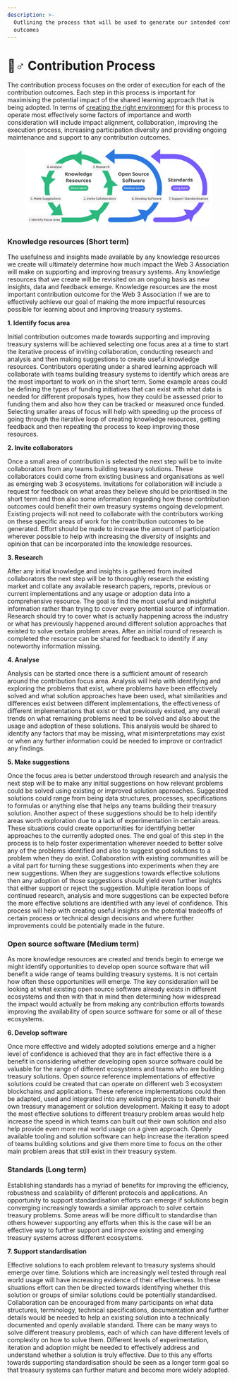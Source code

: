 ```yaml
---
description: >-
  Outlining the process that will be used to generate our intended contribution
  outcomes
---
```


# 🏃♂ Contribution Process

The contribution process focuses on the order of execution for each of the contribution outcomes. Each step in this process is important for maximising the potential impact of the shared learning approach that is being adopted. In terms of [creating the right environment](creating-the-right-environment.md) for this process to operate most effectively some factors of importance and worth consideration will include impact alignment, collaboration, improving the execution process, increasing participation diversity and providing ongoing maintenance and support to any contribution outcomes.&#x20;

<figure><img src="../../.gitbook/assets/contribution-process.jpg" alt=""><figcaption></figcaption></figure>

### **Knowledge resources (Short term)**

The usefulness and insights made available by any knowledge resources we create will ultimately determine how much impact the Web 3 Association will make on supporting and improving treasury systems. Any knowledge resources that we create will be revisited on an ongoing basis as new insights, data and feedback emerge. Knowledge resources are the most important contribution outcome for the Web 3 Association if we are to effectively achieve our goal of making the more impactful resources possible for learning about and improving treasury systems.



**1. Identify focus area**

Initial contribution outcomes made towards supporting and improving treasury systems will be achieved selecting one focus area at a time to start the iterative process of inviting collaboration, conducting research and analysis and then making suggestions to create useful knowledge resources. Contributors operating under a shared learning approach will collaborate with teams building treasury systems to identify which areas are the most important to work on in the short term. Some example areas could be defining the types of funding initiatives that can exist with what data is needed for different proposals types, how they could be assessed prior to funding them and also how they can be tracked or measured once funded. Selecting smaller areas of focus will help with speeding up the process of going through the iterative loop of creating knowledge resources, getting feedback and then repeating the process to keep improving those resources.



**2. Invite collaborators**

Once a small area of contribution is selected the next step will be to invite collaborators from any teams building treasury solutions. These collaborators could come from existing business and organisations as well as emerging web 3 ecosystems. Invitations for collaboration will include a request for feedback on what areas they believe should be prioritised in the short term and then also some information regarding how these contribution outcomes could benefit their own treasury systems ongoing development. Existing projects will not need to collaborate with the contributors working on these specific areas of work for the contribution outcomes to be generated. Effort should be made to increase the amount of participation wherever possible to help with increasing the diversity of insights and opinion that can be incorporated into the knowledge resources.



**3. Research**

After any initial knowledge and insights is gathered from invited collaborators the next step will be to thoroughly research the existing market and collate any available research papers, reports, previous or current implementations and any usage or adoption data into a comprehensive resource. The goal is find the most useful and insightful information rather than trying to cover every potential source of information. Research should try to cover what is actually happening across the industry or what has previously happened around different solution approaches that existed to solve certain problem areas. After an initial round of research is completed the resource can be shared for feedback to identify if any noteworthy information missing.



**4. Analyse**

Analysis can be started once there is a sufficient amount of research around the contribution focus area. Analysis will help with identifying and exploring the problems that exist, where problems have been effectively solved and what solution approaches have been used, what similarities and differences exist between different implementations, the effectiveness of different implementations that exist or that previously existed, any overall trends on what remaining problems need to be solved and also about the usage and adoption of these solutions. This analysis would be shared to identify any factors that may be missing, what misinterpretations may exist or when any further information could be needed to improve or contradict any findings.



**5. Make suggestions**

Once the focus area is better understood through research and analysis the next step will be to make any initial suggestions on how relevant problems could be solved using existing or improved solution approaches. Suggested solutions could range from being data structures, processes, specifications to formulas or anything else that helps any teams building their treasury solution. Another aspect of these suggestions should be to help identify areas worth exploration due to a lack of experimentation in certain areas. These situations could create opportunities for identifying better approaches to the currently adopted ones. The end goal of this step in the process is to help foster experimentation wherever needed to better solve any of the problems identified and also to suggest good solutions to a problem when they do exist. Collaboration with existing communities will be a vital part for turning these suggestions into experiments when they are new suggestions. When they are suggestions towards effective solutions then any adoption of those suggestions should yield even further insights that either support or reject the suggestion. Multiple iteration loops of continued research, analysis and more suggestions can be expected before the more effective solutions are identified with any level of confidence. This process will help with creating useful insights on the potential tradeoffs of certain process or technical design decisions and where further improvements could be potentially made in the future.



### **Open source software (Medium term)**

As more knowledge resources are created and trends begin to emerge we might identify opportunities to develop open source software that will benefit a wide range of teams building treasury systems. It is not certain how often these opportunities will emerge. The key consideration will be looking at what existing open source software already exists in different ecosystems and then with that in mind then determining how widespread the impact would actually be from making any contribution efforts towards improving the availability of open source software for some or all of these ecosystems.



**6. Develop software**

Once more effective and widely adopted solutions emerge and a higher level of confidence is achieved that they are in fact effective there is a benefit in considering whether developing open source software could be valuable for the range of different ecosystems and teams who are building treasury solutions. Open source reference implementations of effective solutions could be created that can operate on different web 3 ecosystem blockchains and applications. These reference implementations could then be adapted, used and integrated into any existing projects to benefit their own treasury management or solution development. Making it easy to adopt the most effective solutions to different treasury problem areas would help increase the speed in which teams can built out their own solution and also help provide even more real world usage on a given approach. Openly available tooling and solution software can help increase the iteration speed of teams building solutions and give them more time to focus on the other main problem areas that still exist in their treasury system.



### **Standards (Long term)**

Establishing standards has a myriad of benefits for improving the efficiency, robustness and scalability of different protocols and applications. An opportunity to support standardisation efforts can emerge if solutions begin converging increasingly towards a similar approach to solve certain treasury problems. Some areas will be more difficult to standardise than others however supporting any efforts when this is the case will be an effective way to further support and improve existing and emerging treasury systems across different ecosystems.&#x20;



**7. Support standardisation**

Effective solutions to each problem relevant to treasury systems should emerge over time. Solutions which are increasingly well tested through real world usage will have increasing evidence of their effectiveness. In these situations effort can then be directed towards identifying whether this solution or groups of similar solutions could be potentially standardised. Collaboration can be encouraged from many participants on what data structures, terminology, technical specifications, documentation and further details would be needed to help an existing solution into a technically documented and openly available standard. There can be many ways to solve different treasury problems, each of which can have different levels of complexity on how to solve them. Different levels of experimentation, iteration and adoption might be needed to effectively address and understand whether a solution is truly effective. Due to this any efforts towards supporting standardisation should be seen as a longer term goal so that treasury systems can further mature and become more widely adopted.

